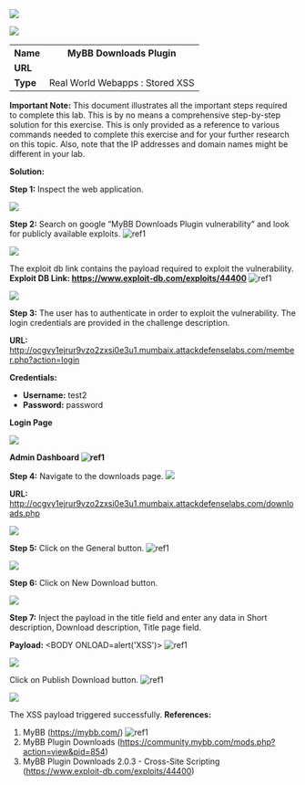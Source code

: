 ﻿![](Aspose.Words.430ac682-afc1-48df-ab32-3a71a88f1eec.001.png)

![](Aspose.Words.430ac682-afc1-48df-ab32-3a71a88f1eec.002.png)
<table><tr><th colspan="1" valign="top"><b>Name</b> </th><th colspan="1" valign="top">MyBB Downloads Plugin </th></tr>
<tr><td colspan="1" rowspan="2" valign="top"><b>URL</b> </td><td colspan="1" valign="bottom"><https://www.attackdefense.com/challengedetails?cid=9> </td></tr>
<tr><td colspan="1"></td></tr>
<tr><td colspan="1"><b>Type</b> </td><td colspan="1">Real World Webapps : Stored XSS </td></tr>
</table>

**Important Note:** This document illustrates all the important steps required to complete this lab. This  is  by  no  means  a  comprehensive  step-by-step  solution for this exercise. This is only provided as a reference to various commands needed to complete this exercise and for your further research on this topic. Also, note that the IP addresses and domain names might be different in your lab.  

**Solution:**  

**Step 1:** Inspect the web application. 

![](Aspose.Words.430ac682-afc1-48df-ab32-3a71a88f1eec.003.jpeg)

**Step 2:** Search on google “MyBB Downloads Plugin vulnerability” and look for publicly available exploits. ![ref1]

![](Aspose.Words.430ac682-afc1-48df-ab32-3a71a88f1eec.005.jpeg)

The exploit db link contains the payload required to exploit the vulnerability. **Exploit DB Link: <https://www.exploit-db.com/exploits/44400>** ![ref1]

![](Aspose.Words.430ac682-afc1-48df-ab32-3a71a88f1eec.006.jpeg)

**Step 3:** The user has to authenticate in order to exploit the vulnerability. The login credentials are provided in the challenge description. 

**URL:** http://ocgvy1ejrur9vzo2zxsi0e3u1.mumbaix.attackdefenselabs.com/member.php?action=login 

**Credentials:** 

- **Username:** test2 
- **Password:** password 

**Login Page** 

![](Aspose.Words.430ac682-afc1-48df-ab32-3a71a88f1eec.007.jpeg)

**Admin Dashboard ![ref1]**

**Step 4:** Navigate to the downloads page. ![](Aspose.Words.430ac682-afc1-48df-ab32-3a71a88f1eec.008.jpeg)

**URL:** http://ocgvy1ejrur9vzo2zxsi0e3u1.mumbaix.attackdefenselabs.com/downloads.php 

![](Aspose.Words.430ac682-afc1-48df-ab32-3a71a88f1eec.009.jpeg)

**Step 5:** Click on the General button. ![ref1]

![](Aspose.Words.430ac682-afc1-48df-ab32-3a71a88f1eec.010.jpeg)

**Step 6:** Click on New Download button. 

![](Aspose.Words.430ac682-afc1-48df-ab32-3a71a88f1eec.011.jpeg)

**Step 7:** Inject the payload in the title field and enter any data in Short description, Download description, Title page field. 

**Payload:** <BODY ONLOAD=alert('XSS')> ![ref1]

![](Aspose.Words.430ac682-afc1-48df-ab32-3a71a88f1eec.012.jpeg)

Click on Publish Download button. ![ref1]

![](Aspose.Words.430ac682-afc1-48df-ab32-3a71a88f1eec.013.jpeg)

The XSS payload triggered successfully. **References:**  

1. MyBB (<https://mybb.com/>) ![ref1]
1. MyBB Plugin Downloads (<https://community.mybb.com/mods.php?action=view&pid=854>)  
1. MyBB Plugin Downloads 2.0.3 - Cross-Site Scripting (<https://www.exploit-db.com/exploits/44400>)  

[ref1]: Aspose.Words.430ac682-afc1-48df-ab32-3a71a88f1eec.004.png
